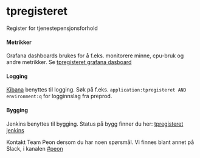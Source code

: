 # tpregisteret
Register for tjenestepensjonsforhold

#### Metrikker
Grafana dashboards brukes for å f.eks. monitorere minne, cpu-bruk og andre metrikker. 
Se [tpregisteret grafana dasboard](https://grafana.adeo.no/d/UwJ5BTliz/tpregisteret?orgId=1)

#### Logging
[Kibana](https://logs.adeo.no/app/kibana) benyttes til logging. Søk på f.eks. ```application:tpregisteret AND environment:q``` for logginnslag fra preprod.

#### Bygging
Jenkins benyttes til bygging. Status på bygg finner du her: [tpregisteret jenkins](https://jenkins-peon.adeo.no/job/tpregisteret/)

Kontakt Team Peon dersom du har noen spørsmål. Vi finnes blant annet på Slack, i kanalen [#peon](https://nav-it.slack.com/messages/C6M80587R/)
